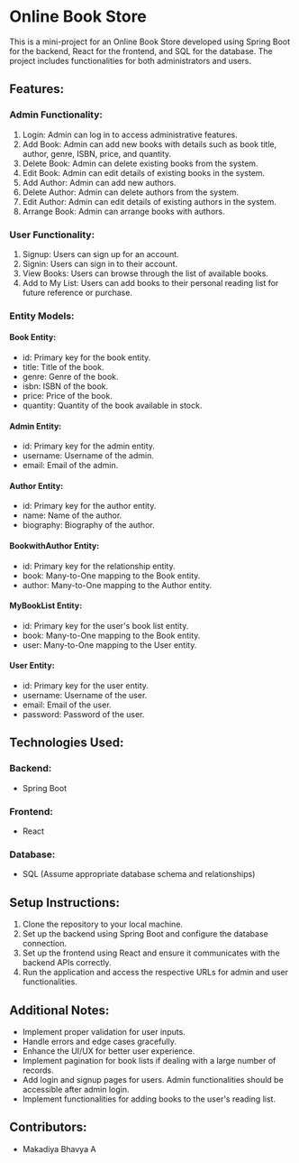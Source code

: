 
<h1>Online Book Store</h1>
    <p>This is a mini-project for an Online Book Store developed using Spring Boot for the backend, React for the frontend, and SQL for the database. The project includes functionalities for both administrators and users.</p>
        <h2>Features:</h2>
    
<h3>Admin Functionality:</h3>
    <ol>
        <li>Login: Admin can log in to access administrative features.</li>
        <li>Add Book: Admin can add new books with details such as book title, author, genre, ISBN, price, and quantity.</li>
        <li>Delete Book: Admin can delete existing books from the system.</li>
        <li>Edit Book: Admin can edit details of existing books in the system.</li>
        <li>Add Author: Admin can add new authors.</li>
        <li>Delete Author: Admin can delete authors from the system.</li>
        <li>Edit Author: Admin can edit details of existing authors in the system.</li>
        <li>Arrange Book: Admin can arrange books with authors.</li>
    </ol>
        <h3>User Functionality:</h3>
    <ol>
        <li>Signup: Users can sign up for an account.</li>
        <li>Signin: Users can sign in to their account.</li>
        <li>View Books: Users can browse through the list of available books.</li>
        <li>Add to My List: Users can add books to their personal reading list for future reference or purchase.</li>
    </ol>
    
<h3>Entity Models:</h3>
        <h4>Book Entity:</h4>
    <ul>
        <li>id: Primary key for the book entity.</li>
        <li>title: Title of the book.</li>
        <li>genre: Genre of the book.</li>
        <li>isbn: ISBN of the book.</li>
        <li>price: Price of the book.</li>
        <li>quantity: Quantity of the book available in stock.</li>
    </ul>
    
<h4>Admin Entity:</h4>
    <ul>
        <li>id: Primary key for the admin entity.</li>
        <li>username: Username of the admin.</li>
        <li>email: Email of the admin.</li>
    </ul>
        <h4>Author Entity:</h4>
    <ul>
        <li>id: Primary key for the author entity.</li>
        <li>name: Name of the author.</li>
        <li>biography: Biography of the author.</li>
    </ul>
    
<h4>BookwithAuthor Entity:</h4>
    <ul>
        <li>id: Primary key for the relationship entity.</li>
        <li>book: Many-to-One mapping to the Book entity.</li>
        <li>author: Many-to-One mapping to the Author entity.</li>
    </ul>
        <h4>MyBookList Entity:</h4>
    <ul>
        <li>id: Primary key for the user's book list entity.</li>
        <li>book: Many-to-One mapping to the Book entity.</li>
        <li>user: Many-to-One mapping to the User entity.</li>
    </ul>
    
<h4>User Entity:</h4>
    <ul>
        <li>id: Primary key for the user entity.</li>
        <li>username: Username of the user.</li>
        <li>email: Email of the user.</li>
        <li>password: Password of the user.</li>
    </ul>
        <h2>Technologies Used:</h2>
    
<h3>Backend:</h3>
    <ul>
        <li>Spring Boot</li>
    </ul>
        <h3>Frontend:</h3>
    <ul>
        <li>React</li>
    </ul>
    
<h3>Database:</h3>
    <ul>
        <li>SQL (Assume appropriate database schema and relationships)</li>
    </ul>
        <h2>Setup Instructions:</h2>
    <ol>
        <li>Clone the repository to your local machine.</li>
        <li>Set up the backend using Spring Boot and configure the database connection.</li>
        <li>Set up the frontend using React and ensure it communicates with the backend APIs correctly.</li>
        <li>Run the application and access the respective URLs for admin and user functionalities.</li>
    </ol>
    
<h2>Additional Notes:</h2>
    <ul>
        <li>Implement proper validation for user inputs.</li>
        <li>Handle errors and edge cases gracefully.</li>
        <li>Enhance the UI/UX for better user experience.</li>
        <li>Implement pagination for book lists if dealing with a large number of records.</li>
        <li>Add login and signup pages for users. Admin functionalities should be accessible after admin login.</li>
        <li>Implement functionalities for adding books to the user's reading list.</li>
    </ul>
        <h2>Contributors:</h2>
    <ul>
        <li>Makadiya Bhavya A</li>
    </ul>

